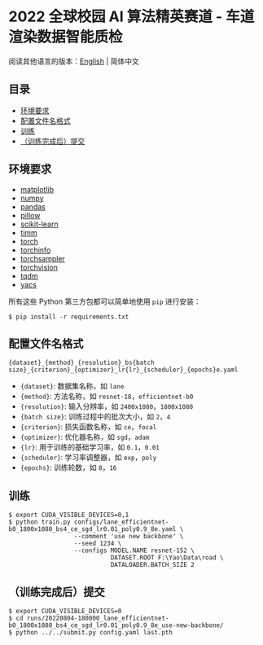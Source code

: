 # 2022 全球校园 AI 算法精英赛道 - 车道渲染数据智能质检

阅读其他语言的版本：[English](README.md) | 简体中文

## 目录

- [环境要求](#prerequisites)
- [配置文件名格式](#configuration-name-format)
- [训练](#train)
- [（训练完成后）提交](#submit)

## <a name="prerequisites"></a> 环境要求

- [matplotlib](https://matplotlib.org/)
- [numpy](https://numpy.org/)
- [pandas](https://pandas.pydata.org/)
- [pillow](https://python-pillow.org/)
- [scikit-learn](https://scikit-learn.org/)
- [timm](https://github.com/rwightman/pytorch-image-models)
- [torch](https://pytorch.org/)
- [torchinfo](https://github.com/tyleryep/torchinfo)
- [torchsampler](https://github.com/ufoym/imbalanced-dataset-sampler)
- [torchvision](https://pytorch.org/vision/)
- [tqdm](https://github.com/tqdm/tqdm)
- [yacs](https://github.com/rbgirshick/yacs)

所有这些 Python 第三方包都可以简单地使用 `pip` 进行安装：

```shell
$ pip install -r requirements.txt
```

## <a name="configuration-name-format"></a> 配置文件名格式

```
{dataset}_{method}_{resolution}_bs{batch size}_{criterion}_{optimizer}_lr{lr}_{scheduler}_{epochs}e.yaml
```

- `{dataset}`: 数据集名称，如 `lane`
- `{method}`: 方法名称，如 `resnet-18`，`efficientnet-b0`
- `{resolution}`: 输入分辨率，如 `2400x1080`，`1800x1080`
- `{batch size}`: 训练过程中的批次大小，如 `2`，`4`
- `{criterion}`: 损失函数名称，如 `ce`，`focal`
- `{optimizer}`: 优化器名称，如 `sgd`，`adam`
- `{lr}`: 用于训练的基础学习率，如 `0.1`，`0.01`
- `{scheduler}`: 学习率调整器，如 `exp`，`poly`
- `{epochs}`: 训练轮数，如 `8`，`16`

## <a name="train"></a> 训练

```shell
$ export CUDA_VISIBLE_DEVICES=0,1
$ python train.py configs/lane_efficientnet-b0_1800x1080_bs4_ce_sgd_lr0.01_poly0.9_8e.yaml \
                  --comment 'use new backbone' \
                  --seed 1234 \
                  --configs MODEL.NAME resnet-152 \
                            DATASET.ROOT F:\Yao\Data\road \
                            DATALOADER.BATCH_SIZE 2
```

## <a name="submit"></a> （训练完成后）提交

```shell
$ export CUDA_VISIBLE_DEVICES=0
$ cd runs/20220804-180000_lane_efficientnet-b0_1800x1080_bs4_ce_sgd_lr0.01_poly0.9_8e_use-new-backbone/
$ python ../../submit.py config.yaml last.pth
```
